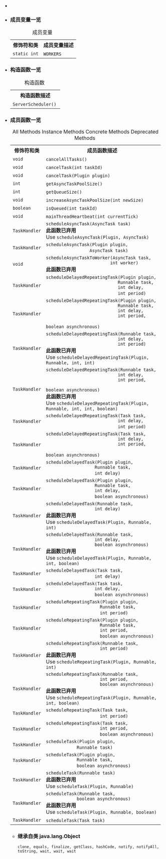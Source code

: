 <div class="summary">
<ul class="blockList">
<li class="blockList">  
<li class="blockList"><a name="field.summary">
<!--   -->
</a>
<h3>成员变量一览</h3>
<table class="memberSummary" border="0" cellpadding="3" cellspacing="0" summary="Field Summary table, listing fields, and an explanation">
<caption><span>成员变量</span><span class="tabEnd"> </span></caption>
<tr>
<th>修饰符和类</th>
<th>成员变量描述</th>
</tr>
<tr class="altColor">
<td class="colFirst"><code>static int</code></td>
<td class="colLast"><code><span class="memberNameLink"><a >WORKERS</a></span></code> </td>
</tr>
</table>
</li>
</ul>
<!-- ======== CONSTRUCTOR SUMMARY ======== -->
<ul class="blockList">
<li class="blockList"><a name="constructor.summary">
<!--   -->
</a>
<h3>构造函数一览</h3>
<table class="memberSummary" border="0" cellpadding="3" cellspacing="0" summary="Constructor Summary table, listing constructors, and an explanation">
<caption><span>构造函数</span><span class="tabEnd"> </span></caption>
<tr>
<th>构造函数描述</th>
</tr>
<tr class="altColor">
<td class="colOne"><code><span class="memberNameLink"><a >ServerScheduler</a></span>()</code> </td>
</tr>
</table>
</li>
</ul>
<!-- ========== METHOD SUMMARY =========== -->
<ul class="blockList">
<li class="blockList"><a name="method.summary">
<!--   -->
</a>
<h3>成员函数一览</h3>
<table class="memberSummary" border="0" cellpadding="3" cellspacing="0" summary="Method Summary table, listing methods, and an explanation">
<caption><span id="t0" class="activeTableTab"><span>All Methods</span><span class="tabEnd"> </span></span><span id="t2" class="tableTab"><span><a >Instance Methods</a></span><span class="tabEnd"> </span></span><span id="t4" class="tableTab"><span><a >Concrete Methods</a></span><span class="tabEnd"> </span></span><span id="t6" class="tableTab"><span><a >Deprecated Methods</a></span><span class="tabEnd"> </span></span></caption>
<tr>
<th>修饰符和类</th>
<th>成员函数描述</th>
</tr>
<tr id="i0" class="altColor">
<td class="colFirst"><code>void</code></td>
<td class="colLast"><code><span class="memberNameLink"><a >cancelAllTasks</a></span>()</code> </td>
</tr>
<tr id="i1" class="rowColor">
<td class="colFirst"><code>void</code></td>
<td class="colLast"><code><span class="memberNameLink"><a >cancelTask</a></span>(int taskId)</code> </td>
</tr>
<tr id="i2" class="altColor">
<td class="colFirst"><code>void</code></td>
<td class="colLast"><code><span class="memberNameLink"><a >cancelTask</a></span>(<a  title="interface in cn.nukkit.plugin">Plugin</a> plugin)</code> </td>
</tr>
<tr id="i3" class="rowColor">
<td class="colFirst"><code>int</code></td>
<td class="colLast"><code><span class="memberNameLink"><a >getAsyncTaskPoolSize</a></span>()</code> </td>
</tr>
<tr id="i4" class="altColor">
<td class="colFirst"><code>int</code></td>
<td class="colLast"><code><span class="memberNameLink"><a >getQueueSize</a></span>()</code> </td>
</tr>
<tr id="i5" class="rowColor">
<td class="colFirst"><code>void</code></td>
<td class="colLast"><code><span class="memberNameLink"><a >increaseAsyncTaskPoolSize</a></span>(int newSize)</code> </td>
</tr>
<tr id="i6" class="altColor">
<td class="colFirst"><code>boolean</code></td>
<td class="colLast"><code><span class="memberNameLink"><a >isQueued</a></span>(int taskId)</code> </td>
</tr>
<tr id="i7" class="rowColor">
<td class="colFirst"><code>void</code></td>
<td class="colLast"><code><span class="memberNameLink"><a >mainThreadHeartbeat</a></span>(int currentTick)</code> </td>
</tr>
<tr id="i8" class="altColor">
<td class="colFirst"><code><a  title="class in cn.nukkit.scheduler">TaskHandler</a></code></td>
<td class="colLast"><code><span class="memberNameLink"><a >scheduleAsyncTask</a></span>(<a  title="class in cn.nukkit.scheduler">AsyncTask</a> task)</code>
<div class="block"><strong>此函数已弃用</strong>  
<div class="block"><span class="deprecationComment">Use <a ><code>scheduleAsyncTask(Plugin, AsyncTask)</code></a></span></div>
</div>
</td>
</tr>
<tr id="i9" class="rowColor">
<td class="colFirst"><code><a  title="class in cn.nukkit.scheduler">TaskHandler</a></code></td>
<td class="colLast"><code><span class="memberNameLink"><a >scheduleAsyncTask</a></span>(<a  title="interface in cn.nukkit.plugin">Plugin</a> plugin,
                 <a  title="class in cn.nukkit.scheduler">AsyncTask</a> task)</code> </td>
</tr>
<tr id="i10" class="altColor">
<td class="colFirst"><code>void</code></td>
<td class="colLast"><code><span class="memberNameLink"><a >scheduleAsyncTaskToWorker</a></span>(<a  title="class in cn.nukkit.scheduler">AsyncTask</a> task,
                         int worker)</code>
<div class="block"><strong>此函数已弃用</strong> </div>
</td>
</tr>
<tr id="i11" class="rowColor">
<td class="colFirst"><code><a  title="class in cn.nukkit.scheduler">TaskHandler</a></code></td>
<td class="colLast"><code><span class="memberNameLink"><a >scheduleDelayedRepeatingTask</a></span>(<a  title="interface in cn.nukkit.plugin">Plugin</a> plugin,
                            <a  title="class or interface in java.lang">Runnable</a> task,
                            int delay,
                            int period)</code> </td>
</tr>
<tr id="i12" class="altColor">
<td class="colFirst"><code><a  title="class in cn.nukkit.scheduler">TaskHandler</a></code></td>
<td class="colLast"><code><span class="memberNameLink"><a >scheduleDelayedRepeatingTask</a></span>(<a  title="interface in cn.nukkit.plugin">Plugin</a> plugin,
                            <a  title="class or interface in java.lang">Runnable</a> task,
                            int delay,
                            int period,
                            boolean asynchronous)</code> </td>
</tr>
<tr id="i13" class="rowColor">
<td class="colFirst"><code><a  title="class in cn.nukkit.scheduler">TaskHandler</a></code></td>
<td class="colLast"><code><span class="memberNameLink"><a >scheduleDelayedRepeatingTask</a></span>(<a  title="class or interface in java.lang">Runnable</a> task,
                            int delay,
                            int period)</code>
<div class="block"><strong>此函数已弃用</strong>  
<div class="block"><span class="deprecationComment">Use <a ><code>scheduleDelayedRepeatingTask(Plugin, Runnable, int, int)</code></a></span></div>
</div>
</td>
</tr>
<tr id="i14" class="altColor">
<td class="colFirst"><code><a  title="class in cn.nukkit.scheduler">TaskHandler</a></code></td>
<td class="colLast"><code><span class="memberNameLink"><a >scheduleDelayedRepeatingTask</a></span>(<a  title="class or interface in java.lang">Runnable</a> task,
                            int delay,
                            int period,
                            boolean asynchronous)</code>
<div class="block"><strong>此函数已弃用</strong>  
<div class="block"><span class="deprecationComment">Use <a ><code>scheduleDelayedRepeatingTask(Plugin, Runnable, int, int, boolean)</code></a></span></div>
</div>
</td>
</tr>
<tr id="i15" class="rowColor">
<td class="colFirst"><code><a  title="class in cn.nukkit.scheduler">TaskHandler</a></code></td>
<td class="colLast"><code><span class="memberNameLink"><a >scheduleDelayedRepeatingTask</a></span>(<a  title="class in cn.nukkit.scheduler">Task</a> task,
                            int delay,
                            int period)</code> </td>
</tr>
<tr id="i16" class="altColor">
<td class="colFirst"><code><a  title="class in cn.nukkit.scheduler">TaskHandler</a></code></td>
<td class="colLast"><code><span class="memberNameLink"><a >scheduleDelayedRepeatingTask</a></span>(<a  title="class in cn.nukkit.scheduler">Task</a> task,
                            int delay,
                            int period,
                            boolean asynchronous)</code> </td>
</tr>
<tr id="i17" class="rowColor">
<td class="colFirst"><code><a  title="class in cn.nukkit.scheduler">TaskHandler</a></code></td>
<td class="colLast"><code><span class="memberNameLink"><a >scheduleDelayedTask</a></span>(<a  title="interface in cn.nukkit.plugin">Plugin</a> plugin,
                   <a  title="class or interface in java.lang">Runnable</a> task,
                   int delay)</code> </td>
</tr>
<tr id="i18" class="altColor">
<td class="colFirst"><code><a  title="class in cn.nukkit.scheduler">TaskHandler</a></code></td>
<td class="colLast"><code><span class="memberNameLink"><a >scheduleDelayedTask</a></span>(<a  title="interface in cn.nukkit.plugin">Plugin</a> plugin,
                   <a  title="class or interface in java.lang">Runnable</a> task,
                   int delay,
                   boolean asynchronous)</code> </td>
</tr>
<tr id="i19" class="rowColor">
<td class="colFirst"><code><a  title="class in cn.nukkit.scheduler">TaskHandler</a></code></td>
<td class="colLast"><code><span class="memberNameLink"><a >scheduleDelayedTask</a></span>(<a  title="class or interface in java.lang">Runnable</a> task,
                   int delay)</code>
<div class="block"><strong>此函数已弃用</strong>  
<div class="block"><span class="deprecationComment">Use <a ><code>scheduleDelayedTask(Plugin, Runnable, int)</code></a></span></div>
</div>
</td>
</tr>
<tr id="i20" class="altColor">
<td class="colFirst"><code><a  title="class in cn.nukkit.scheduler">TaskHandler</a></code></td>
<td class="colLast"><code><span class="memberNameLink"><a >scheduleDelayedTask</a></span>(<a  title="class or interface in java.lang">Runnable</a> task,
                   int delay,
                   boolean asynchronous)</code>
<div class="block"><strong>此函数已弃用</strong>  
<div class="block"><span class="deprecationComment">Use <a ><code>scheduleDelayedTask(Plugin, Runnable, int, boolean)</code></a></span></div>
</div>
</td>
</tr>
<tr id="i21" class="rowColor">
<td class="colFirst"><code><a  title="class in cn.nukkit.scheduler">TaskHandler</a></code></td>
<td class="colLast"><code><span class="memberNameLink"><a >scheduleDelayedTask</a></span>(<a  title="class in cn.nukkit.scheduler">Task</a> task,
                   int delay)</code> </td>
</tr>
<tr id="i22" class="altColor">
<td class="colFirst"><code><a  title="class in cn.nukkit.scheduler">TaskHandler</a></code></td>
<td class="colLast"><code><span class="memberNameLink"><a >scheduleDelayedTask</a></span>(<a  title="class in cn.nukkit.scheduler">Task</a> task,
                   int delay,
                   boolean asynchronous)</code> </td>
</tr>
<tr id="i23" class="rowColor">
<td class="colFirst"><code><a  title="class in cn.nukkit.scheduler">TaskHandler</a></code></td>
<td class="colLast"><code><span class="memberNameLink"><a >scheduleRepeatingTask</a></span>(<a  title="interface in cn.nukkit.plugin">Plugin</a> plugin,
                     <a  title="class or interface in java.lang">Runnable</a> task,
                     int period)</code> </td>
</tr>
<tr id="i24" class="altColor">
<td class="colFirst"><code><a  title="class in cn.nukkit.scheduler">TaskHandler</a></code></td>
<td class="colLast"><code><span class="memberNameLink"><a >scheduleRepeatingTask</a></span>(<a  title="interface in cn.nukkit.plugin">Plugin</a> plugin,
                     <a  title="class or interface in java.lang">Runnable</a> task,
                     int period,
                     boolean asynchronous)</code> </td>
</tr>
<tr id="i25" class="rowColor">
<td class="colFirst"><code><a  title="class in cn.nukkit.scheduler">TaskHandler</a></code></td>
<td class="colLast"><code><span class="memberNameLink"><a >scheduleRepeatingTask</a></span>(<a  title="class or interface in java.lang">Runnable</a> task,
                     int period)</code>
<div class="block"><strong>此函数已弃用</strong>  
<div class="block"><span class="deprecationComment">Use <a ><code>scheduleRepeatingTask(Plugin, Runnable, int)</code></a></span></div>
</div>
</td>
</tr>
<tr id="i26" class="altColor">
<td class="colFirst"><code><a  title="class in cn.nukkit.scheduler">TaskHandler</a></code></td>
<td class="colLast"><code><span class="memberNameLink"><a >scheduleRepeatingTask</a></span>(<a  title="class or interface in java.lang">Runnable</a> task,
                     int period,
                     boolean asynchronous)</code>
<div class="block"><strong>此函数已弃用</strong>  
<div class="block"><span class="deprecationComment">Use <a ><code>scheduleRepeatingTask(Plugin, Runnable, int, boolean)</code></a></span></div>
</div>
</td>
</tr>
<tr id="i27" class="rowColor">
<td class="colFirst"><code><a  title="class in cn.nukkit.scheduler">TaskHandler</a></code></td>
<td class="colLast"><code><span class="memberNameLink"><a >scheduleRepeatingTask</a></span>(<a  title="class in cn.nukkit.scheduler">Task</a> task,
                     int period)</code> </td>
</tr>
<tr id="i28" class="altColor">
<td class="colFirst"><code><a  title="class in cn.nukkit.scheduler">TaskHandler</a></code></td>
<td class="colLast"><code><span class="memberNameLink"><a >scheduleRepeatingTask</a></span>(<a  title="class in cn.nukkit.scheduler">Task</a> task,
                     int period,
                     boolean asynchronous)</code> </td>
</tr>
<tr id="i29" class="rowColor">
<td class="colFirst"><code><a  title="class in cn.nukkit.scheduler">TaskHandler</a></code></td>
<td class="colLast"><code><span class="memberNameLink"><a >scheduleTask</a></span>(<a  title="interface in cn.nukkit.plugin">Plugin</a> plugin,
            <a  title="class or interface in java.lang">Runnable</a> task)</code> </td>
</tr>
<tr id="i30" class="altColor">
<td class="colFirst"><code><a  title="class in cn.nukkit.scheduler">TaskHandler</a></code></td>
<td class="colLast"><code><span class="memberNameLink"><a >scheduleTask</a></span>(<a  title="interface in cn.nukkit.plugin">Plugin</a> plugin,
            <a  title="class or interface in java.lang">Runnable</a> task,
            boolean asynchronous)</code> </td>
</tr>
<tr id="i31" class="rowColor">
<td class="colFirst"><code><a  title="class in cn.nukkit.scheduler">TaskHandler</a></code></td>
<td class="colLast"><code><span class="memberNameLink"><a >scheduleTask</a></span>(<a  title="class or interface in java.lang">Runnable</a> task)</code>
<div class="block"><strong>此函数已弃用</strong>  
<div class="block"><span class="deprecationComment">Use <a ><code>scheduleTask(Plugin, Runnable)</code></a></span></div>
</div>
</td>
</tr>
<tr id="i32" class="altColor">
<td class="colFirst"><code><a  title="class in cn.nukkit.scheduler">TaskHandler</a></code></td>
<td class="colLast"><code><span class="memberNameLink"><a >scheduleTask</a></span>(<a  title="class or interface in java.lang">Runnable</a> task,
            boolean asynchronous)</code>
<div class="block"><strong>此函数已弃用</strong>  
<div class="block"><span class="deprecationComment">Use <a ><code>scheduleTask(Plugin, Runnable, boolean)</code></a></span></div>
</div>
</td>
</tr>
<tr id="i33" class="rowColor">
<td class="colFirst"><code><a  title="class in cn.nukkit.scheduler">TaskHandler</a></code></td>
<td class="colLast"><code><span class="memberNameLink"><a >scheduleTask</a></span>(<a  title="class in cn.nukkit.scheduler">Task</a> task)</code> </td>
</tr>
</table>
<ul class="blockList">
<li class="blockList"><a name="methods.inherited.from.class.java.lang.Object">
<!--   -->
</a>
<h3>继承自类 java.lang.<a  title="class or interface in java.lang">Object</a></h3>
<code><a  title="class or interface in java.lang">clone</a>, <a  title="class or interface in java.lang">equals</a>, <a  title="class or interface in java.lang">finalize</a>, <a  title="class or interface in java.lang">getClass</a>, <a  title="class or interface in java.lang">hashCode</a>, <a  title="class or interface in java.lang">notify</a>, <a  title="class or interface in java.lang">notifyAll</a>, <a  title="class or interface in java.lang">toString</a>, <a  title="class or interface in java.lang">wait</a>, <a  title="class or interface in java.lang">wait</a>, <a  title="class or interface in java.lang">wait</a></code></li>
</ul>
</li>
</ul>
</li>
</ul>
</div>
